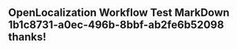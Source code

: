 <properties
ms.topic="hero-topic"
ms.test1="hero-topic"
ms.test2="test"/>

## OpenLocalization Workflow Test MarkDown 1b1c8731-a0ec-496b-8bbf-ab2fe6b52098 thanks!
